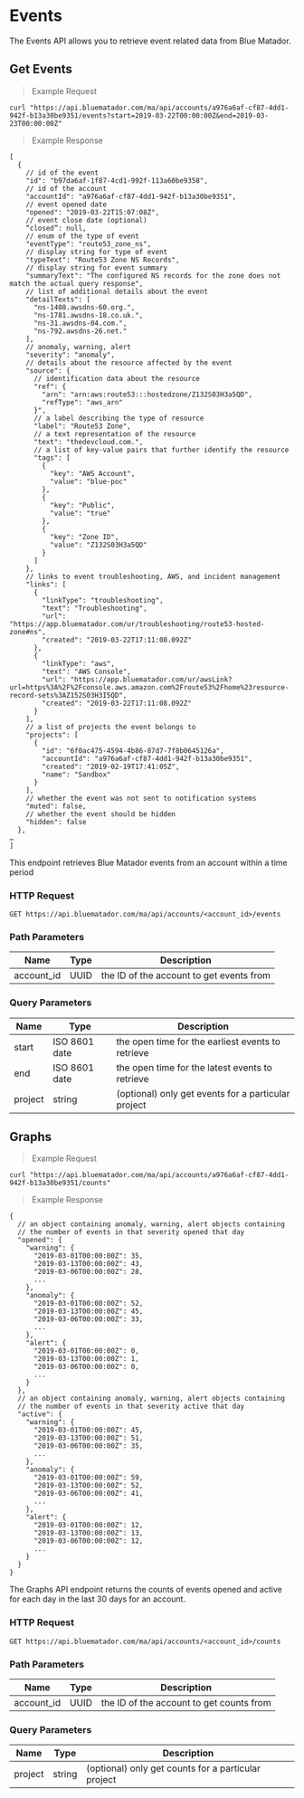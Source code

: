 # Events

The Events API allows you to retrieve event related data from Blue Matador.

## Get Events

> Example Request

```shell
curl "https://api.bluematador.com/ma/api/accounts/a976a6af-cf87-4dd1-942f-b13a30be9351/events?start=2019-03-22T00:00:00Z&end=2019-03-23T00:00:00Z"
```

> Example Response

```shell
[
  {
    // id of the event
    "id": "b97da6af-1f87-4cd1-992f-113a60be9358",
    // id of the account
    "accountId": "a976a6af-cf87-4dd1-942f-b13a30be9351",
    // event opened date
    "opened": "2019-03-22T15:07:08Z",
    // event close date (optional)
    “closed”: null,
    // enum of the type of event
    "eventType": "route53_zone_ns",
    // display string for type of event
    "typeText": "Route53 Zone NS Records",
    // display string for event summary
    "summaryText": "The configured NS records for the zone does not match the actual query response",
    // list of additional details about the event
    "detailTexts": [
      "ns-1408.awsdns-60.org.",
      "ns-1781.awsdns-18.co.uk.",
      "ns-31.awsdns-04.com.",
      "ns-792.awsdns-26.net."
    ],
    // anomaly, warning, alert
    "severity": "anomaly",
    // details about the resource affected by the event
    "source": {
      // identification data about the resource
      "ref": {
        "arn": "arn:aws:route53:::hostedzone/Z132S03H3a5QD",
        "refType": "aws_arn"
      }",
      // a label describing the type of resource
      "label": "Route53 Zone",
      // a text representation of the resource
      "text": "thedevcloud.com.",
      // a list of key-value pairs that further identify the resource
      "tags": [
        {
          "key": "AWS Account",
          "value": "blue-poc"
        },
        {
          "key": "Public",
          "value": "true"
        },
        {
          "key": "Zone ID",
          "value": "Z132S03H3a5QD"
        }
      ]
    },
    // links to event troubleshooting, AWS, and incident management
    "links": [
      {
        "linkType": "troubleshooting",
        "text": "Troubleshooting",
        "url": "https://app.bluematador.com/ur/troubleshooting/route53-hosted-zone#ns",
        "created": "2019-03-22T17:11:08.092Z"
      },
      {
        "linkType": "aws",
        "text": "AWS Console",
        "url": "https://app.bluematador.com/ur/awsLink?url=https%3A%2F%2Fconsole.aws.amazon.com%2Froute53%2Fhome%23resource-record-sets%3AZ152S03H3I5QD",
        "created": "2019-03-22T17:11:08.092Z"
      }
    ],
    // a list of projects the event belongs to
    "projects": [
      {
        "id": "6f0ac475-4594-4b86-87d7-7f8b0645126a",
        "accountId": "a976a6af-cf87-4dd1-942f-b13a30be9351",
        "created": "2019-02-19T17:41:05Z",
        "name": "Sandbox"
      }
    ],
    // whether the event was not sent to notification systems
    "muted": false,
    // whether the event should be hidden
    "hidden": false
  },
…
]
```

This endpoint retrieves Blue Matador events from an account within a time period

### HTTP Request

`GET https://api.bluematador.com/ma/api/accounts/<account_id>/events`

### Path Parameters

Name | Type | Description
---- | ---- | -----------
account_id | UUID | the ID of the account to get events from

### Query Parameters

Name | Type | Description
---- | ---- | -----------
start | ISO 8601 date | the open time for the earliest events to retrieve
end | ISO 8601 date | the open time for the latest events to retrieve
project | string | (optional) only get events for a particular project

## Graphs

> Example Request

```shell
curl "https://api.bluematador.com/ma/api/accounts/a976a6af-cf87-4dd1-942f-b13a30be9351/counts"
```

> Example Response

```shell
{
  // an object containing anomaly, warning, alert objects containing
  // the number of events in that severity opened that day
  "opened": {
    "warning": {
      "2019-03-01T00:00:00Z": 35,
      "2019-03-13T00:00:00Z": 43,
      "2019-03-06T00:00:00Z": 28,
      ...
    },
    "anomaly": {
      "2019-03-01T00:00:00Z": 52,
      "2019-03-13T00:00:00Z": 45,
      "2019-03-06T00:00:00Z": 33,
      ...
    },
    "alert": {
      "2019-03-01T00:00:00Z": 0,
      "2019-03-13T00:00:00Z": 1,
      "2019-03-06T00:00:00Z": 0,
      ...
    }
  },
  // an object containing anomaly, warning, alert objects containing
  // the number of events in that severity active that day
  "active": {
    "warning": {
      "2019-03-01T00:00:00Z": 45,
      "2019-03-13T00:00:00Z": 51,
      "2019-03-06T00:00:00Z": 35,
      ...
    },
    "anomaly": {
      "2019-03-01T00:00:00Z": 59,
      "2019-03-13T00:00:00Z": 52,
      "2019-03-06T00:00:00Z": 41,
      ...
    },
    "alert": {
      "2019-03-01T00:00:00Z": 12,
      "2019-03-13T00:00:00Z": 13,
      "2019-03-06T00:00:00Z": 12,
      ...
    }
  }
}

```

The Graphs API endpoint returns the counts of events opened and active for each day in the last 30 days for an account.

### HTTP Request

`GET https://api.bluematador.com/ma/api/accounts/<account_id>/counts`

### Path Parameters

Name | Type | Description
---- | ---- | -----------
account_id | UUID | the ID of the account to get counts from

### Query Parameters

Name | Type | Description
---- | ---- | -----------
project | string | (optional) only get counts for a particular project
